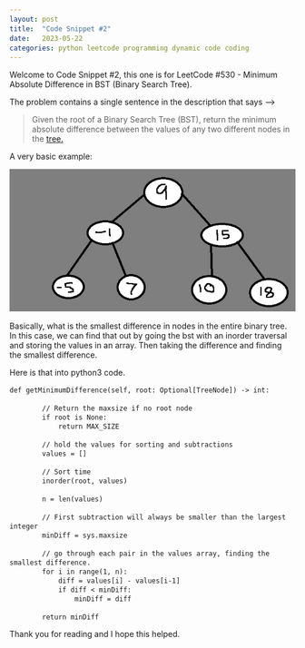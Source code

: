 ```yaml
---
layout: post
title:  "Code Snippet #2"
date:   2023-05-22
categories: python leetcode programming dynamic code coding 
---
```




Welcome to Code Snippet #2, this one is for LeetCode #530 - Minimum Absolute Difference in BST (Binary Search Tree).

The problem contains a single sentence in the description that says --> 

> Given the root of a Binary Search Tree (BST), return the minimum absolute difference between the values of any two different nodes in the [tree.](https://leetcode.com/problems/minimum-absolute-difference-in-bst/)

A very basic example:

![Binary Search Tree](/assets/img/bst.png)

Basically, what is the smallest difference in nodes in the entire binary tree. In this case, we can find that out by going the bst with an inorder traversal and storing the values in an array. Then taking the difference and finding the smallest difference.

Here is that into python3 code.


```
def getMinimumDifference(self, root: Optional[TreeNode]) -> int:
        
        // Return the maxsize if no root node
        if root is None:
            return MAX_SIZE
        
        // hold the values for sorting and subtractions
        values = []
        
        // Sort time
        inorder(root, values)
        
        n = len(values)

        // First subtraction will always be smaller than the largest integer
        minDiff = sys.maxsize
        
        // go through each pair in the values array, finding the smallest difference.
        for i in range(1, n):
            diff = values[i] - values[i-1]
            if diff < minDiff:
                minDiff = diff
        
        return minDiff
```


Thank you for reading and I hope this helped.